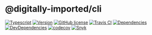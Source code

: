 # @digitally-imported/cli
[![Typescript](https://img.shields.io/badge/%3C%2F%3E-TypeScript-blue.svg?style=flat-square)](https://www.typescriptlang.org/)
[![Version](https://img.shields.io/npm/v/@digitally-imported/cli?style=flat-square)](https://www.npmjs.com/package/@digitally-imported/cli)
[![GitHub license](https://img.shields.io/github/license/pigulla/di?style=flat-square)](https://github.com/pigulla/di/blob/develop/LICENSE)
[![Travis CI](https://img.shields.io/travis/com/pigulla/di/develop?style=flat-square)](https://travis-ci.com/pigulla/di)
[![Dependencies](https://img.shields.io/david/pigulla/di?style=flat-square&path=packages/cli)](https://david-dm.org/pigulla/di?path=packages%2Fcli)
[![DevDependencies](https://img.shields.io/david/dev/pigulla/di?style=flat-square&path=packages/cli)](https://david-dm.org/dev/pigulla/di?path=packages%2Fcli)
[![codecov](https://codecov.io/gh/pigulla/di/branch/master/graph/badge.svg?flag=cli)](https://codecov.io/gh/pigulla/di/tree/develop/packages/cli/src)
[![Snyk](https://snyk.io/test/github/pigulla/di/badge.svg?targetFile=packages/cli/package.json&style=flat-square)](https://snyk.io/test/github/pigulla/di?targetFile=packages%2Fcli%2Fpackage.json&tab=dependencies)
